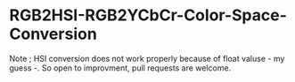 # RGB2HSI-RGB2YCbCr-Color-Space-Conversion

Note ; HSI conversion does not work properly because of float valuse - my guess -. So open to improvment, pull requests are welcome.
